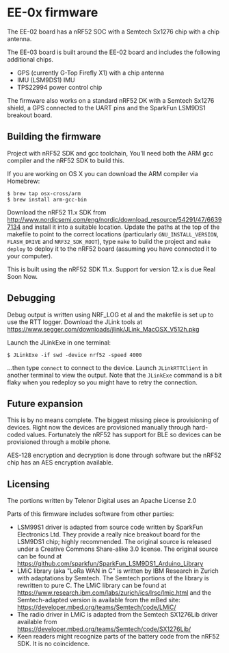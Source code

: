 # EE-0x firmware

The EE-02 board has a nRF52 SOC with a Semtech Sx1276 chip with a chip antenna.

The EE-03 board is built around the EE-02 board and includes the following additional chips.
* GPS (currently G-Top Firefly X1) with a chip antenna
* IMU (LSM9DS1) IMU
* TPS22994 power control chip

The firmware also works on a standard nRF52 DK with a Semtech Sx1276 shield, a GPS connected
to the UART pins and the SparkFun LSM9DS1 breakout board.

## Building the firmware

Project with nRF52 SDK and gcc toolchain, You'll need both the ARM gcc
compiler and the nRF52 SDK to build this.

If you are working on OS X you can download the ARM compiler via Homebrew:

    $ brew tap osx-cross/arm
    $ brew install arm-gcc-bin

Download the nRF52 11.x SDK from http://www.nordicsemi.com/eng/nordic/download_resource/54291/47/66397134
and install it into a suitable location. Update the paths at the top of the makefile to point to
the correct locations (particularly `GNU_INSTALL_VERSION`, `FLASH_DRIVE` and `NRF32_SDK_ROOT`), type `make` to build the project and `make deploy` to
deploy it to the nRF52 board (assuming you have connected it to your computer).

This is built using the nRF52 SDK 11.x. Support for version 12.x is due Real Soon Now.

## Debugging

Debug output is written using NRF_LOG et al and the makefile is set up to use the RTT logger. Download
the JLink tools at https://www.segger.com/downloads/jlink/JLink_MacOSX_V512h.pkg

Launch the JLinkExe in one terminal:

    $ JLinkExe -if swd -device nrf52 -speed 4000

...then type `connect` to connect to the device. Launch `JLinkRTTClient` in another terminal to view the
output. Note that the `JLinkExe` command is a bit flaky when you redeploy so you might have to retry the connection.

## Future expansion

This is by no means complete. The biggest missing piece is provisioning of devices. Right now the devices are
provisioned manually through hard-coded values. Fortunately the nRF52 has support for BLE so devices can be
provisioned through a mobile phone.

AES-128 encryption and decryption is done through software but the nRF52 chip has an AES encryption available.

## Licensing

The portions written by Telenor Digital uses an Apache License 2.0

Parts of this firmware includes software from other parties:
* LSM99S1 driver is adapted from source code written by SparkFun Electronics
  Ltd. They provide a really nice breakout board for the LSM9DS1 chip; highly
  recommended. The original source is released under a Creative Commons
  Share-alike 3.0 license. The original source can be found at https://github.com/sparkfun/SparkFun_LSM9DS1_Arduino_Library
* LMiC library (aka "LoRa WAN in C" is written by IBM Research in Zurich with
  adaptations by Semtech. The Semtech portions of the
  library is rewritten to pure C. The LMiC library can be found at https://www.research.ibm.com/labs/zurich/ics/lrsc/lmic.html
  and the Semtech-adapted version is available from the mBed site: https://developer.mbed.org/teams/Semtech/code/LMiC/
* The radio driver in LMiC is adapted from the Semtech SX1276Lib driver
  available from https://developer.mbed.org/teams/Semtech/code/SX1276Lib/
* Keen readers might recognize parts of the battery code from the nRF52 SDK.
  It is no coincidence.

